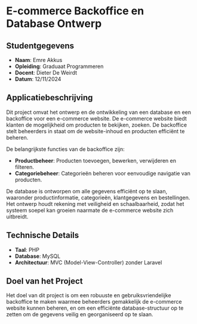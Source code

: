 # E-commerce Backoffice en Database Ontwerp

## Studentgegevens
- **Naam**: Emre Akkus
- **Opleiding**: Graduaat Programmeren
- **Docent**: Dieter De Weirdt
- **Datum**: 12/11/2024

## Applicatiebeschrijving
Dit project omvat het ontwerp en de ontwikkeling van een database en een backoffice voor een e-commerce website. De e-commerce website biedt klanten de mogelijkheid om producten te bekijken, zoeken. De backoffice stelt beheerders in staat om de website-inhoud en producten efficiënt te beheren.

De belangrijkste functies van de backoffice zijn:
- **Productbeheer**: Producten toevoegen, bewerken, verwijderen en filteren.
- **Categoriebeheer**: Categorieën beheren voor eenvoudige navigatie van producten.


De database is ontworpen om alle gegevens efficiënt op te slaan, waaronder productinformatie, categorieën, klantgegevens en bestellingen. Het ontwerp houdt rekening met veiligheid en schaalbaarheid, zodat het systeem soepel kan groeien naarmate de e-commerce website zich uitbreidt.

## Technische Details
- **Taal**: PHP
- **Database**: MySQL
- **Architectuur**: MVC (Model-View-Controller) zonder Laravel

## Doel van het Project
Het doel van dit project is om een robuuste en gebruiksvriendelijke backoffice te maken waarmee beheerders gemakkelijk de e-commerce website kunnen beheren, en om een efficiënte database-structuur op te zetten om de gegevens veilig en georganiseerd op te slaan.
